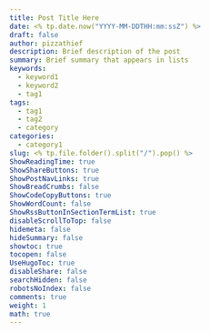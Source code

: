 ```yaml
---
title: Post Title Here
date: <% tp.date.now("YYYY-MM-DDTHH:mm:ssZ") %>
draft: false
author: pizzathief
description: Brief description of the post
summary: Brief summary that appears in lists
keywords:
  - keyword1
  - keyword2
  - tag1
tags:
  - tag1
  - tag2
  - category
categories:
  - category1
slug: <% tp.file.folder().split("/").pop() %>
ShowReadingTime: true
ShowShareButtons: true
ShowPostNavLinks: true
ShowBreadCrumbs: false
ShowCodeCopyButtons: true
ShowWordCount: false
ShowRssButtonInSectionTermList: true
disableScrollToTop: false
hidemeta: false
hideSummary: false
showtoc: true
tocopen: false
UseHugoToc: true
disableShare: false
searchHidden: false
robotsNoIndex: false
comments: true
weight: 1
math: true
---
```


